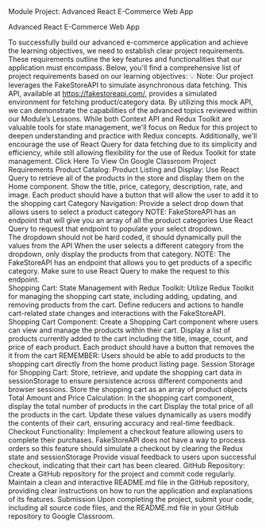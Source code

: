 Module Project: Advanced React E-Commerce Web App

Advanced React E-Commerce Web App

To successfully build our advanced e-commerce application and achieve the learning objectives, we need to establish clear project requirements. These requirements outline the key features and functionalities that our application must encompass. Below, you'll find a comprehensive list of project requirements based on our learning objectives:
💡 Note:
Our project leverages the FakeStoreAPI to simulate asynchronous data fetching. This API, available at https://fakestoreapi.com/, provides a simulated environment for fetching product/category data. By utilizing this mock API, we can demonstrate the capabilities of the advanced topics reviewed within our Module’s Lessons.
While both Context API and Redux Toolkit are valuable tools for state management, we'll focus on Redux for this project to deepen understanding and practice with Redux concepts.
Additionally, we'll encourage the use of React Query for data fetching due to its simplicity and efficiency, while still allowing flexibility for the use of Redux Toolkit for state management.
Click Here To View On Google Classroom
Project Requirements
Product Catalog:
Product Listing and Display:
Use React Query to retrieve all of the products in the store and display them on the Home component. 
Show the title, price, category, description, rate, and image.
Each product should have a button that will allow the user to add it to the shopping cart
Category Navigation:
Provide a select drop down that allows users to select a product category
NOTE: FakeStoreAPI has an endpoint that will give you an array of all the product categories
Use React Query to request that endpoint to populate your select dropdown.  
The dropdown should not be hard coded, it should dynamically pull the values from the API
When the user selects a different category from the dropdown, only display the products from that category.
NOTE: The FakeStoreAPI has an endpoint that allows you to get products of a specific category.  Make sure to use React Query to make the request to this endpoint.  
Shopping Cart:
State Management with Redux Toolkit:
Utilize Redux Toolkit for managing the shopping cart state, including adding, updating, and removing products from the cart.
Define reducers and actions to handle cart-related state changes and interactions with the FakeStoreAPI.
Shopping Cart Component:
Create a Shopping Cart component where users can view and manage the products within their cart.
Display a list of products currently added to the cart including the title, image, count, and price of each product.
Each product should have a button that removes the it from the cart
REMEMBER: Users should be able to add products to the shopping cart directly from the home product listing page.
Session Storage for Shopping Cart:
Store, retrieve, and update the shopping cart data in sessionStorage to ensure persistence across different components and browser sessions.
Store the shopping cart as an array of product objects
Total Amount and Price Calculation:
In the shopping cart component, display the total number of products in the cart
Display the total price of all the products in the cart.
Update these values dynamically as users modify the contents of their cart, ensuring accuracy and real-time feedback.
Checkout Functionality:
Implement a checkout feature allowing users to complete their purchases.
FakeStoreAPI does not have a way to process orders so this feature should simulate a checkout by clearing the Redux state and sessionStorage
Provide visual feedback to users upon successful checkout, indicating that their cart has been cleared.
GitHub Repository:
Create a GitHub repository for the project and commit code regularly.
Maintain a clean and interactive README.md file in the GitHub repository, providing clear instructions on how to run the application and explanations of its features.
Submission
Upon completing the project, submit your code, including all source code files, and the README.md file in your GitHub repository to Google Classroom.

